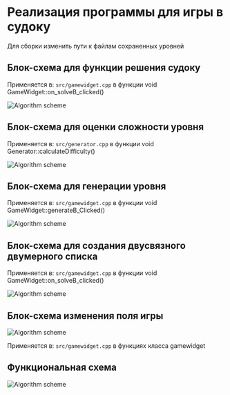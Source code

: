 # Реализация программы для игры в судоку

Для сборки изменить пути к файлам сохраненных уровней 

## Блок-схема для функции решения судоку

Применяется в: `src/gamewidget.cpp` в функции void GameWidget::on_solveB_clicked()

![Algorithm scheme](schemes/1.png)

## Блок-схема для оценки сложности уровня

Применяется в: `src/generator.cpp` в функции void Generator::calculateDifficulty()

![Algorithm scheme](schemes/2.png)

## Блок-схема для генерации уровня

Применяется в: `src/gamewidget.cpp` в функции void GameWidget::generateB_Clicked()

![Algorithm scheme](schemes/3.png)

## Блок-схема для создания двусвязного двумерного списка

Применяется в: `src/gamewidget.cpp` в функции void GameWidget::on_solveB_clicked()

![Algorithm scheme](schemes/4.png)

## Блок-схема изменения поля игры

![Algorithm scheme](schemes/5.png)

Применяется в: `src/gamewidget.cpp` в функциях класса gamewidget

## Функциональная схема

![Algorithm scheme](schemes/6.png)
